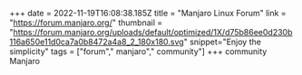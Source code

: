 +++
date = 2022-11-19T16:08:38.185Z
title = "Manjaro Linux Forum"
link = "https://forum.manjaro.org/"
thumbnail = "https://forum.manjaro.org/uploads/default/optimized/1X/d75b86ee0d230b116a650e11d0ca7a0b8472a4a8_2_180x180.svg"
snippet="Enjoy the simplicity"
tags = ["forum"," manjaro"," community"]
+++
community Manjaro
